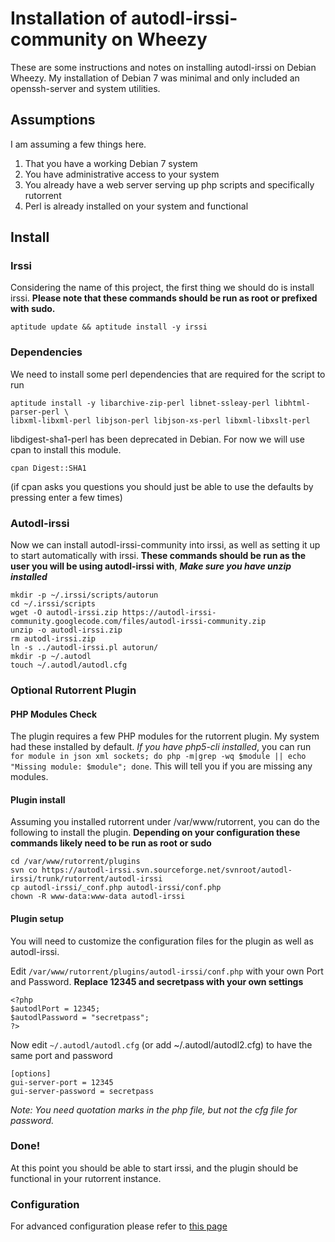# Installation of autodl-irssi-community on Wheezy

These are some instructions and notes on installing autodl-irssi on Debian Wheezy.  My installation of Debian 7 was minimal and only included an openssh-server and system utilities.

## Assumptions
I am assuming a few things here.

1. That you have a working Debian 7 system
2. You have administrative access to your system
3. You already have a web server serving up php scripts and specifically rutorrent
4. Perl is already installed on your system and functional

## Install

### Irssi

Considering the name of this project, the first thing we should do is install irssi.  **Please note that these commands should be run as root or prefixed with sudo.**

`aptitude update && aptitude install -y irssi`

### Dependencies
We need to install some perl dependencies that are required for the script to run

````
aptitude install -y libarchive-zip-perl libnet-ssleay-perl libhtml-parser-perl \
libxml-libxml-perl libjson-perl libjson-xs-perl libxml-libxslt-perl
````
libdigest-sha1-perl has been deprecated in Debian.  For now we will use cpan to install this module.

`cpan Digest::SHA1`

(if cpan asks you questions you should just be able to use the defaults by pressing enter a few times)

### Autodl-irssi
Now we can install autodl-irssi-community into irssi, as well as setting it up to start automatically with irssi. **These commands should be run as the user you will be using autodl-irssi with**, **_Make sure you have unzip installed_**

````
mkdir -p ~/.irssi/scripts/autorun
cd ~/.irssi/scripts
wget -O autodl-irssi.zip https://autodl-irssi-community.googlecode.com/files/autodl-irssi-community.zip
unzip -o autodl-irssi.zip
rm autodl-irssi.zip
ln -s ../autodl-irssi.pl autorun/
mkdir -p ~/.autodl
touch ~/.autodl/autodl.cfg
````

### Optional Rutorrent Plugin

#### PHP Modules Check 
The plugin requires a few PHP modules for the rutorrent plugin.  My system had these installed by default. _If you have php5-cli installed_, you can run `for module in json xml sockets; do php -m|grep -wq $module || echo "Missing module: $module"; done`.  This will tell you if you are missing any modules.

#### Plugin install
Assuming you installed rutorrent under /var/www/rutorrent, you can do the following to install the plugin.  **Depending on your configuration these commands likely need to be run as root or sudo**

````
cd /var/www/rutorrent/plugins
svn co https://autodl-irssi.svn.sourceforge.net/svnroot/autodl-irssi/trunk/rutorrent/autodl-irssi
cp autodl-irssi/_conf.php autodl-irssi/conf.php
chown -R www-data:www-data autodl-irssi
````

#### Plugin setup
You will need to customize the configuration files for the plugin as well as autodl-irssi.

Edit `/var/www/rutorrent/plugins/autodl-irssi/conf.php` with your own Port and Password. **Replace 12345 and secretpass with your own settings**

````
<?php
$autodlPort = 12345;
$autodlPassword = "secretpass";
?>
````

Now edit `~/.autodl/autodl.cfg` (or add ~/.autodl/autodl2.cfg) to have the same port and password

````
[options]
gui-server-port = 12345
gui-server-password = secretpass
````

_Note: You need quotation marks in the php file, but not the cfg file for password._

### Done!
At this point you should be able to start irssi, and the plugin should be functional in your rutorrent instance.

### Configuration
For advanced configuration please refer to [this page](Configuration)